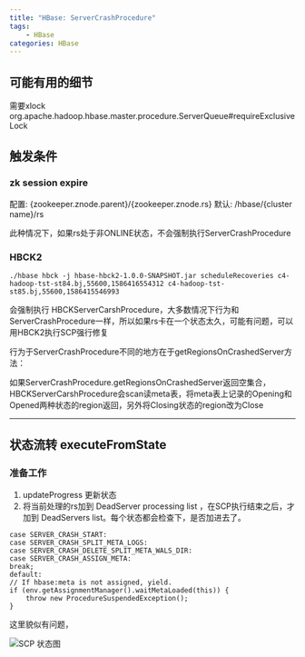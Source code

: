 ```yaml
---
title: "HBase: ServerCrashProcedure"
tags:
    - HBase
categories: HBase
---
```


## 可能有用的细节

需要xlock  org.apache.hadoop.hbase.master.procedure.ServerQueue#requireExclusiveLock

## 触发条件

### zk session expire

配置: {zookeeper.znode.parent}/{zookeeper.znode.rs}
默认: /hbase/{cluster name}/rs

此种情况下，如果rs处于非ONLINE状态，不会强制执行ServerCrashProcedure

### HBCK2

```
./hbase hbck -j hbase-hbck2-1.0.0-SNAPSHOT.jar scheduleRecoveries c4-hadoop-tst-st84.bj,55600,1586416554312 c4-hadoop-tst-st85.bj,55600,1586415546993
```

会强制执行 HBCKServerCarshProcedure，大多数情况下行为和ServerCrashProcedure一样，所以如果rs卡在一个状态太久，可能有问题，可以用HBCK2执行SCP强行修复

行为于ServerCrashProcedure不同的地方在于getRegionsOnCrashedServer方法：

如果ServerCrashProcedure.getRegionsOnCrashedServer返回空集合，HBCKServerCarshProcedure会scan读meta表，将meta表上记录的Opening和Opened两种状态的region返回，另外将Closing状态的region改为Close

---

## 状态流转 executeFromState

### 准备工作

1. updateProgress 更新状态
2. 将当前处理的rs加到 DeadServer processing list ，在SCP执行结束之后，才加到 DeadServers list。每个状态都会检查下，是否加进去了。

```
case SERVER_CRASH_START:
case SERVER_CRASH_SPLIT_META_LOGS:
case SERVER_CRASH_DELETE_SPLIT_META_WALS_DIR:
case SERVER_CRASH_ASSIGN_META:
break;
default:
// If hbase:meta is not assigned, yield.
if (env.getAssignmentManager().waitMetaLoaded(this)) {
    throw new ProcedureSuspendedException();
}
```

这里貌似有问题，


![SCP 状态图](/blog/images/SCP/SCP.png)